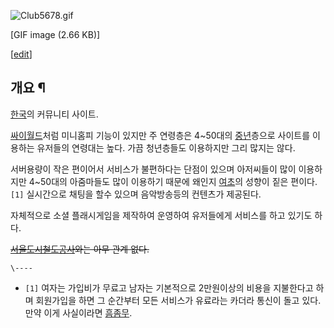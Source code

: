 ![Club5678.gif](//z.enha.kr/http://rigvedawiki.net/r1/pds/Club5678.gif)

[GIF image (2.66 KB)]

[[edit](http://rigvedawiki.net/r1/wiki.php/Club5678?action=edit&section=1)]

## 개요 ¶

[한국](%ED%95%9C%EA%B5%AD.md)의 커뮤니티 사이트.

  

[싸이월드](%EC%8B%B8%EC%9D%B4%EC%9B%94%EB%93%9C.md)처럼 미니홈피 기능이 있지만 주 연령층은
4~50대의 [중년](%EC%A4%91%EB%85%84.md)층으로 사이트를 이용하는 유저들의 연령대는 높다. 가끔 청년층들도
이용하지만 그리 많지는 않다.

  

서버용량이 작은 편이어서 서비스가 불편하다는 단점이 있으며 아저씨들이 많이 이용하지만 4~50대의 아줌마들도 많이 이용하기 때문에 왜인지
[여초](%EC%97%AC%EC%B4%88.md)의 성향이 짙은 편이다.`[1]` 실시간으로 채팅을 할수 있으며 음악방송등의 컨텐츠가
제공된다.

  

자체적으로 소셜 플래시게임을 제작하여 운영하여 유저들에게 서비스를 하고 있기도 하다.

  

<del>[서울도시철도공사](%EC%84%9C%EC%9A%B8%EB%8F%84%EC%8B%9C%EC%B2%A0%EB%8F%84%EA%B3%B5%EC%82%AC.md)와는 아무 관계 없다.</del>

  
  

`\----`

  * `[1]` 여자는 가입비가 무료고 남자는 기본적으로 2만원이상의 비용을 지불한다고 하며 회원가입을 하면 그 순간부터 모든 서비스가 유료라는 카더라 통신이 돌고 있다. 만약 이게 사실이라면 [흠좀무](%ED%9D%A0%EC%A2%80%EB%AC%B4.md).

